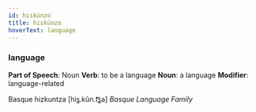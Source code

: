 ```yaml
---
id: hiskünzo
title: hiskünzo
hoverText: language
---
```


### language

**Part of Speech**: Noun
**Verb**: to be a language
**Noun**: a language
**Modifier**: language-related

Basque hizkuntza [his̻.kũn.t͡s̻a]
*Basque Language Family*